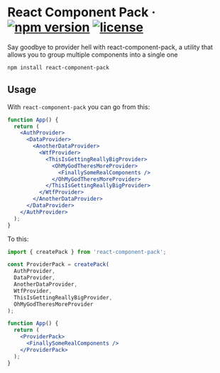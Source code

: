 # React Component Pack · [![npm version](https://img.shields.io/npm/v/react-component-pack.svg)](https://www.npmjs.com/package/react-component-pack) [![license](https://img.shields.io/npm/l/react-component-pack.svg?color=blue)](./LICENSE)

Say goodbye to provider hell with react-component-pack, a utility that allows you to group multiple components into a single one

```bash
npm install react-component-pack
```

## Usage

With `react-component-pack` you can go from this:

```jsx
function App() {
  return (
    <AuthProvider>
      <DataProvider>
        <AnotherDataProvider>
          <WtfProvider>
            <ThisIsGettingReallyBigProvider>
              <OhMyGodTheresMoreProvider>
                <FinallySomeRealComponents />
              </OhMyGodTheresMoreProvider>
            </ThisIsGettingReallyBigProvider>
          </WtfProvider>
        </AnotherDataProvider>
      </DataProvider>
    </AuthProvider>
  );
}
```

To this:

```jsx
import { createPack } from 'react-component-pack';

const ProviderPack = createPack(
  AuthProvider,
  DataProvider,
  AnotherDataProvider,
  WtfProvider,
  ThisIsGettingReallyBigProvider,
  OhMyGodTheresMoreProvider
);

function App() {
  return (
    <ProviderPack>
      <FinallySomeRealComponents />
    </ProviderPack>
  );
}
```
